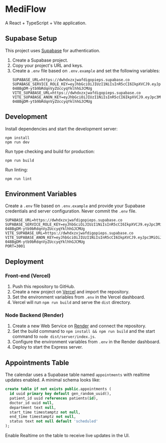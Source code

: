 # MediFlow

A React + TypeScript + Vite application.

## Supabase Setup

This project uses [Supabase](https://supabase.com) for authentication.

1. Create a Supabase project.
2. Copy your project's URL and keys.
3. Create a `.env` file based on `.env.example` and set the following variables:
   ```
   SUPABASE_URL=https://dwhdxzxjwafdigopieps.supabase.co
   SUPABASE_SERVICE_ROLE_KEY=eyJhbGciOiJIUzI1NiIsInR5cCI6IkpXVCJ9.eyJpc3MiOiJzdXBhYmFzZSIsInJlZiI6ImR3aGR4enhqd2FmZGlnb3BpZXBzIiwicm9sZSI6ImFub24iLCJpYXQiOjE3NTQ1MDE1OTEsImV4cCI6MjA3MDA3NzU5MX0.ZoTstF-048BgDM-ytb9bRdqnVyZUccyqYklhhGJCMUg
   VITE_SUPABASE_URL=https://dwhdxzxjwafdigopieps.supabase.co
   VITE_SUPABASE_ANON_KEY=eyJhbGciOiJIUzI1NiIsInR5cCI6IkpXVCJ9.eyJpc3MiOiJzdXBhYmFzZSIsInJlZiI6ImR3aGR4enhqd2FmZGlnb3BpZXBzIiwicm9sZSI6ImFub24iLCJpYXQiOjE3NTQ1MDE1OTEsImV4cCI6MjA3MDA3NzU5MX0.ZoTstF-048BgDM-ytb9bRdqnVyZUccyqYklhhGJCMUg
   ```

## Development

Install dependencies and start the development server:

```
npm install
npm run dev
```

Run type checking and build for production:

```
npm run build
```

Run linting:

```
npm run lint
```

## Environment Variables

Create a `.env` file based on `.env.example` and provide your Supabase credentials and server configuration. Never commit the `.env` file.

```
SUPABASE_URL=https://dwhdxzxjwafdigopieps.supabase.co
SUPABASE_SERVICE_ROLE_KEY=eyJhbGciOiJIUzI1NiIsInR5cCI6IkpXVCJ9.eyJpc3MiOiJzdXBhYmFzZSIsInJlZiI6ImR3aGR4enhqd2FmZGlnb3BpZXBzIiwicm9sZSI6ImFub24iLCJpYXQiOjE3NTQ1MDE1OTEsImV4cCI6MjA3MDA3NzU5MX0.ZoTstF-048BgDM-ytb9bRdqnVyZUccyqYklhhGJCMUg
VITE_SUPABASE_URL=https://dwhdxzxjwafdigopieps.supabase.co
VITE_SUPABASE_ANON_KEY=eyJhbGciOiJIUzI1NiIsInR5cCI6IkpXVCJ9.eyJpc3MiOiJzdXBhYmFzZSIsInJlZiI6ImR3aGR4enhqd2FmZGlnb3BpZXBzIiwicm9sZSI6ImFub24iLCJpYXQiOjE3NTQ1MDE1OTEsImV4cCI6MjA3MDA3NzU5MX0.ZoTstF-048BgDM-ytb9bRdqnVyZUccyqYklhhGJCMUg
PORT=3001
```

## Deployment

### Front-end (Vercel)

1. Push this repository to GitHub.
2. Create a new project on [Vercel](https://vercel.com) and import the repository.
3. Set the environment variables from `.env` in the Vercel dashboard.
4. Vercel will run `npm run build` and serve the `dist` directory.

### Node Backend (Render)

1. Create a new Web Service on [Render](https://render.com) and connect the repository.
2. Set the build command to `npm install && npm run build` and the start command to `node dist/server/index.js`.
3. Configure the environment variables from `.env` in the Render dashboard.
4. Deploy to start the Express server.

## Appointments Table

The calendar uses a Supabase table named `appointments` with realtime updates enabled. A minimal schema looks like:

```sql
create table if not exists public.appointments (
  id uuid primary key default gen_random_uuid(),
  patient_id uuid references patients(id),
  doctor_id uuid null,
  department text null,
  start_time timestamptz not null,
  end_time timestamptz not null,
  status text not null default 'scheduled'
);
```

Enable Realtime on the table to receive live updates in the UI.
